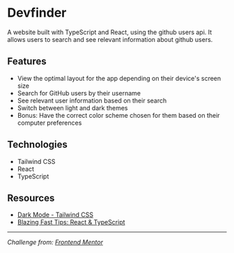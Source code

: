 # Devfinder

A website built with TypeScript and React, using the github users api. It allows users to search and see relevant information about github users.

## Features

- View the optimal layout for the app depending on their device's screen size
- Search for GitHub users by their username
- See relevant user information based on their search
- Switch between light and dark themes
- Bonus: Have the correct color scheme chosen for them based on their computer preferences

## Technologies

- Tailwind CSS
- React
- TypeScript

## Resources

- [Dark Mode - Tailwind CSS](https://tailwindcss.com/docs/dark-mode)
- [Blazing Fast Tips: React & TypeScript](https://www.youtube.com/watch?v=37PafxU_uzQ)

---

*Challenge from: [Frontend Mentor](https://www.frontendmentor.io/)*
